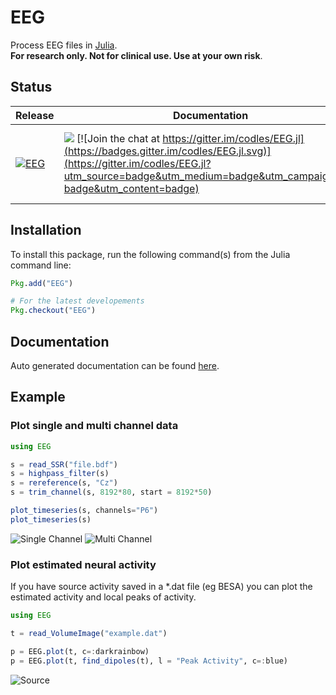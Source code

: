# EEG

Process EEG files in [Julia](http://julialang.org/).  
**For research only. Not for clinical use. Use at your own risk**.



## Status

| Release                                                                                  | Documentation                                                                                                                                                                                                                                                                                                  | Development                                                                                                                                                                                                                                                                                                                                                                                                                                                                                                                                                         |
|------------------------------------------------------------------------------------------|----------------------------------------------------------------------------------------------------------------------------------------------------------------------------------------------------------------------------------------------------------------------------------------------------------------|---------------------------------------------------------------------------------------------------------------------------------------------------------------------------------------------------------------------------------------------------------------------------------------------------------------------------------------------------------------------------------------------------------------------------------------------------------------------------------------------------------------------------------------------------------------------|
| [![EEG](http://pkg.julialang.org/badges/EEG_0.4.svg)](http://pkg.julialang.org/?pkg=EEG) | [![](https://img.shields.io/badge/docs-latest-blue.svg)](https://codles.github.io/EEG.jl/latest)  [![Join the chat at https://gitter.im/codles/EEG.jl](https://badges.gitter.im/codles/EEG.jl.svg)](https://gitter.im/codles/EEG.jl?utm_source=badge&utm_medium=badge&utm_campaign=pr-badge&utm_content=badge) | [![Build Status](https://travis-ci.org/codles/EEG.jl.svg?branch=master)](https://travis-ci.org/codles/EEG.jl) [![Build status](https://ci.appveyor.com/api/projects/status/3r96gn3o7owl5psh/branch/master?svg=true)](https://ci.appveyor.com/project/codles/eeg-jl-91eci/branch/master) [![Coverage Status](https://coveralls.io/repos/github/codles/EEG.jl/badge.svg?branch=master)](https://coveralls.io/github/codles/EEG.jl?branch=master) [![codecov](https://codecov.io/gh/codles/EEG.jl/branch/master/graph/badge.svg)](https://codecov.io/gh/codles/EEG.jl) |






## Installation

To install this package, run the following command(s) from the Julia command line:


```julia
Pkg.add("EEG")

# For the latest developements
Pkg.checkout("EEG")
```

## Documentation

Auto generated documentation can be found [here](http://codles.github.io/EEG.jl/latest/).


## Example


### Plot single and multi channel data

```julia
using EEG

s = read_SSR("file.bdf")
s = highpass_filter(s)
s = rereference(s, "Cz")
s = trim_channel(s, 8192*80, start = 8192*50)

plot_timeseries(s, channels="P6")
plot_timeseries(s)
```

![Single Channel](https://cloud.githubusercontent.com/assets/748691/17362166/210e53f4-5974-11e6-8df0-c2723c65ba52.png)
![Multi Channel](https://cloud.githubusercontent.com/assets/748691/17362167/210f9c28-5974-11e6-8a05-62fa399d32d1.png)


### Plot estimated neural activity

If you have source activity saved in a *.dat file (eg BESA) you can plot the estimated activity and local peaks of activity.

```julia
using EEG

t = read_VolumeImage("example.dat")

p = EEG.plot(t, c=:darkrainbow)
p = EEG.plot(t, find_dipoles(t), l = "Peak Activity", c=:blue)

```

![Source](https://cloud.githubusercontent.com/assets/748691/17363374/523373a0-597a-11e6-94d9-826381617756.png)
